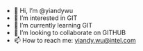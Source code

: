 - 👋 Hi, I’m @yiandywu
- 👀 I’m interested in GIT
- 🌱 I’m currently learning GIT
- 💞️ I’m looking to collaborate on GITHUB
- 📫 How to reach me: yiandy.wu@intel.com

<!---
yiandywu/yiandywu is a ✨ special ✨ repository because its `README.md` (this file) appears on your GitHub profile.
You can click the Preview link to take a look at your changes.
--->
